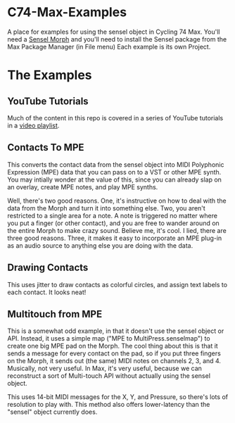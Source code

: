 # C74-Max-Examples
A place for examples for using the sensel object in Cycling 74 Max.
You'll need a [Sensel Morph](http://sensel.com/morph) and you'll need to install the Sensel package from the Max Package Manager (in File menu)
Each example is its own Project.

# The Examples

## YouTube Tutorials

Much of the content in this repo is covered in a series of YouTube tutorials in a [video playlist](https://youtube.com/playlist?list=PLsWyZNIPvUrfU7hVl1R9YU1h9v4DFONV5).

## Contacts To MPE
This converts the contact data from the sensel object into MIDI Polyphonic Expression (MPE) data that you can pass on to a VST or other MPE synth. You may intially wonder at the value of this, since you can already slap on an overlay, create MPE notes, and play MPE synths. 

Well, there's two good reasons.
One, it's instructive on how to deal with the data from the Morph and turn it into something else. 
Two, you aren't restricted to a single area for a note. A note is triggered no matter where you put a finger (or other contact), and you are free to wander around on the entire Morph to make crazy sound. Believe me, it's cool.
I lied, there are three good reasons. 
Three, it makes it easy to incorporate an MPE plug-in as an audio source to anything else you are doing with the data. 


## Drawing Contacts
This uses jitter to draw contacts as colorful circles, and assign text labels to each contact. It looks neat! 


## Multitouch from MPE
This is a somewhat odd example, in that it doesn't use the sensel object or API. Instead, it uses a simple map ("MPE to MultiPress.senselmap") to create one big MPE pad on the Morph. The cool thing about this is that it sends a message for every contact on the pad, so if you put three fingers on the Morph, it sends out (the same) MIDI notes on channels 2, 3, and 4. Musically, not very useful. In Max, it's very useful, because we can reconstruct a sort of Multi-touch API without actually using the sensel object. 

This uses 14-bit MIDI messages for the X, Y, and Pressure, so there's lots of resolution to play with. This method also offers lower-latency  than the "sensel" object currently does. 
